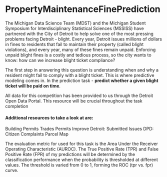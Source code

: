 # PropertyMaintenanceFinePrediction

The Michigan Data Science Team (MDST) and the Michigan Student Symposium for Interdisciplinary Statistical Sciences (MSSISS) have partnered with the City of Detroit to help solve one of the most pressing problems facing Detroit - blight. Every year, Detroit issues millions of dollars in fines to residents that fail to maintain their property (called blight violations), and every year, many of these fines remain unpaid. Enforcing unpaid blight fines is a costly and tedious process, so the city wants to know: how can we increase blight ticket compliance?

The first step in answering this question is understanding when and why a resident might fail to comply with a blight ticket. This is where predictive modeling comes in. In the prediction task - **predict whether a given blight ticket will be paid on time**. 

All data for this competition has been provided to us through the Detroit Open Data Portal. This resource will be crucial throughout the task completion

#### Additional resources to take a look at are:
Building Permits
Trades Permits
Improve Detroit: Submitted Issues
DPD: Citizen Complaints
Parcel Map

The evaluation metric for used for this task is the Area Under the Receiver Operating Characteristic (AUROC). The True Positive Rate (TPR) and False Positive Rate (FPR) of my predictions will be determined by the classification performance when the probability is thresholded at different values. The threshold is varied from 0 to 1, forming the ROC (tpr vs. fpr) curve.
